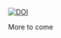 [![DOI](https://zenodo.org/badge/300028000.svg)](https://zenodo.org/badge/latestdoi/300028000)

More to come
